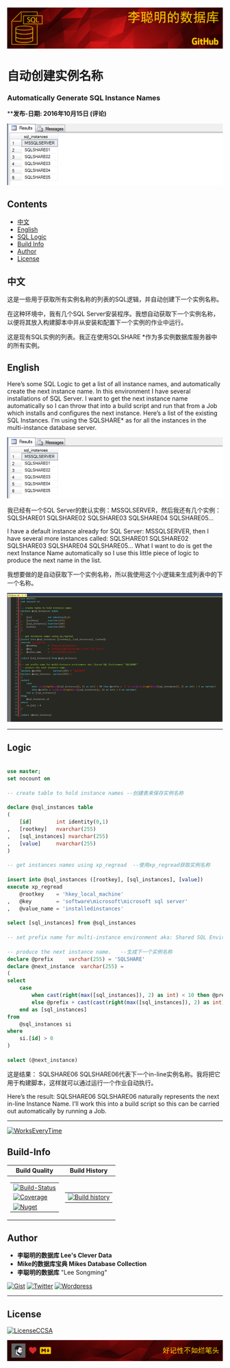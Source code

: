 ![CLEVER DATA GIT REPO](https://raw.githubusercontent.com/LiCongMingDeShujuku/git-resources/master/0-clever-data-github.png "李聪明的数据库")

# 自动创建实例名称
### Automatically Generate SQL Instance Names
****发布-日期: 2016年10月15日 (评论)**

![##############](images/image0012.png?raw=true "#######")

## Contents

- [中文](#中文)
- [English](#English)
- [SQL Logic](#Logic)
- [Build Info](#Build-Info)
- [Author](#Author)
- [License](#License) 


## 中文
这是一些用于获取所有实例名称的列表的SQL逻辑，并自动创建下一个实例名称。


在这种环境中，我有几个SQL Server安装程序。我想自动获取下一个实例名称，以便将其放入构建脚本中并从安装和配置下一个实例的作业中运行。

这是现有SQL实例的列表。我正在使用SQLSHARE *作为多实例数据库服务器中的所有实例。



## English
Here’s some SQL Logic to get a list of all instance names, and automatically create the next instance name.
In this environment I have several installations of SQL Server. I want to get the next instance name automatically so I can throw that into a build script and run that from a Job which installs and configures the next instance.
Here’s a list of the existing SQL Instances. I’m using the SQLSHARE* as for all the instances in the multi-instance database server.


![#](images/image0012.png?raw=true "#")

我已经有一个SQL Server的默认实例：MSSQLSERVER，然后我还有几个实例：
SQLSHARE01
SQLSHARE02
SQLSHARE03
SQLSHARE04
SQLSHARE05…

I have a default instance already for SQL Server: MSSQLSERVER, then I have several more instances called:
SQLSHARE01
SQLSHARE02
SQLSHARE03
SQLSHARE04
SQLSHARE05…
What I want to do is get the next Instance Name automatically so I use this little piece of logic to produce the next name in the list.

我想要做的是自动获取下一个实例名称，所以我使用这个小逻辑来生成列表中的下一个名称。


![#](images/mikesdatawork_multi_instance_sql_server1.png?raw=true "#")


---
## Logic
```SQL

use master;
set nocount on
 
-- create table to hold instance names --创建表来保存实例名称

declare @sql_instances table
(
    [id]        int identity(0,1)
,   [rootkey]   nvarchar(255)
,   [sql_instances] nvarchar(255)
,   [value]     nvarchar(255)
)
 
-- get instances names using xp_regread  --使用xp_regread获取实例名称

insert into @sql_instances ([rootkey], [sql_instances], [value])
execute xp_regread
    @rootkey    = 'hkey_local_machine'
,   @key        = 'software\microsoft\microsoft sql server'
,   @value_name = 'installedinstances'
 
select [sql_instances] from @sql_instances
 
-- set prefix name for multi-instance environment aka: Shared SQL Environment "SQLSHARE"   --设置多实例环境的前缀名称：共享SQL环境“SQLSHARE”

-- produce the next instance name.   --生成下一个实例名称
declare @prefix     varchar(255) = 'SQLSHARE'
declare @next_instance  varchar(255) = 
(
select
    case   
        when cast(right(max([sql_instances]), 2) as int) < 10 then @prefix + '0' + cast(cast(right(max([sql_instances]), 2) as int) + 1 as varchar)
        else @prefix + cast(cast(right(max([sql_instances]), 2) as int) + 1 as varchar)
    end as [sql_instances]
from
    @sql_instances si
where
    si.[id] > 0
)
 
select (@next_instance)

```

这是结果：
SQLSHARE06
SQLSHARE06代表下一个in-line实例名称。我将把它用于构建脚本，这样就可以通过运行一个作业自动执行。

Here’s the result:
SQLSHARE06
SQLSHARE06 naturally represents the next in-line Instance Name. I’ll work this into a build script so this can be carried out automatically by running a Job.

---


[![WorksEveryTime](https://forthebadge.com/images/badges/60-percent-of-the-time-works-every-time.svg)](https://shitday.de/)

## Build-Info

| Build Quality | Build History |
|--|--|
|<table><tr><td>[![Build-Status](https://ci.appveyor.com/api/projects/status/pjxh5g91jpbh7t84?svg?style=flat-square)](#)</td></tr><tr><td>[![Coverage](https://coveralls.io/repos/github/tygerbytes/ResourceFitness/badge.svg?style=flat-square)](#)</td></tr><tr><td>[![Nuget](https://img.shields.io/nuget/v/TW.Resfit.Core.svg?style=flat-square)](#)</td></tr></table>|<table><tr><td>[![Build history](https://buildstats.info/appveyor/chart/tygerbytes/resourcefitness)](#)</td></tr></table>|

## Author

- **李聪明的数据库 Lee's Clever Data**
- **Mike的数据库宝典 Mikes Database Collection**
- **李聪明的数据库** "Lee Songming"

[![Gist](https://img.shields.io/badge/Gist-李聪明的数据库-<COLOR>.svg)](https://gist.github.com/congmingshuju)
[![Twitter](https://img.shields.io/badge/Twitter-mike的数据库宝典-<COLOR>.svg)](https://twitter.com/mikesdatawork?lang=en)
[![Wordpress](https://img.shields.io/badge/Wordpress-mike的数据库宝典-<COLOR>.svg)](https://mikesdatawork.wordpress.com/)

---
## License
[![LicenseCCSA](https://img.shields.io/badge/License-CreativeCommonsSA-<COLOR>.svg)](https://creativecommons.org/share-your-work/licensing-types-examples/)

![Lee Songming](https://raw.githubusercontent.com/LiCongMingDeShujuku/git-resources/master/1-clever-data-github.png "李聪明的数据库")

